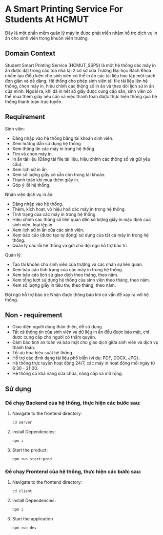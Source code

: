 # A Smart Printing Service For Students At HCMUT
Đây là một phần mềm quản lý máy in được phát triển nhằm hỗ trợ dịch vụ in ấn cho sinh viên trong khuôn viên trường.
## Domain Context
Student Smart Printing Service (HCMUT_SSPS) là một hệ thống các máy in ấn được đặt trong các tòa nhà tại 2 cơ sở của Trường Đại học Bách Khoa nhằm tạo điều kiện cho sinh viên có thể in ấn các tài liệu học tập một cách đơn giản và dễ dàng. Hệ thống cho phép sinh viên tải file tài liệu lên hệ thống, chọn máy in, hiệu chỉnh các thông số in ấn và theo dõi lịch sử in ấn của mình.  Ngoài ra, khi đã in hết số giấy được cung cấp sẵn, sinh viên có thể mua thêm giấy nếu cần và việc thanh toán được thực hiện thông qua hệ thống thanh toán trực tuyến.
## Requirement
Sinh viên:
+ Đăng nhập vào hệ thống bằng tài khoản sinh viên.
+ Xem hướng dẫn sử dụng hệ thống.
+ Xem thông tin các máy in trong hệ thống.
+ Tìm và chọn máy in.
+ In ấn tài liệu (Đăng tải file tài liệu, hiệu chỉnh các thông số và gửi yêu cầu).
+ Xem lịch sử in ấn.
+ Xem số lượng giấy có sẵn còn trong tài khoản.
+ Thanh toán khi mua thêm giấy in.
+ Góp ý lỗi hệ thống.
  
Nhân viên dịch vụ in ấn:
+ Đăng nhập vào hệ thống.
+ Thêm, kích hoạt, vô hiệu hoá các máy in trong hệ thống.
+ Tình trạng của các máy in trong hệ thống.
+ Hiệu chỉnh các thông số liên quan đến số lượng giấy in mặc định của sinh viên, loại tệp in.
+ Xem lịch sử in ấn của các sinh viên.
+ Xem báo cáo (được tạo tự động) sử dụng của tất cả máy in trong hệ thống.
+ Quản lý các lỗi hệ thống và gửi cho đội ngũ hỗ trợ bảo trì.
  
Quản lý:
+ Tạo tài khoản cho sinh viên của trường và các nhân sự liên quan.
+ Xem báo cáo tình trạng của các máy in trong hệ thống.
+ Xem báo cáo lịch sử giao dịch theo tháng, theo năm.
+ Xem tổng lượt sử dụng hệ thống của sinh viên theo tháng, theo năm.
+ Xem số lượng giấy in tiêu thụ theo tháng, theo năm.
  
Đội ngũ hỗ trợ bảo trì: Nhận được thông báo khi có vấn đề xảy ra với hệ thống.

## Non - requirement
+ Giao diện người dùng thân thiện, dễ sử dụng.
+ Tất cả thông tin của sinh viên và dữ liệu in ấn đều được bảo mật, chỉ được cung cấp cho người có thẩm quyền.
+ Đảm bảo tính an toàn và bảo mật cho giao dịch giữa sinh viên và dịch vụ thanh toán.
+ Tối ưu hóa hiệu suất hệ thống.
+ Hỗ trợ các định dạng tài liệu phổ biến (ví dụ: PDF, DOCX, JPG)..
+ Hệ thống trực tuyến hoạt động 24/7, các máy in hoạt động mỗi ngày từ 6:30 - 21:00.
+ Hệ thống có khả năng sửa chữa, nâng cấp và mở rộng.

## Sử dụng
### Để chạy Backend của hệ thống, thực hiện các bước sau:
1. Navigate to the frontend directory:
    ```bash
    cd server
    ```
2. Install Dependencies:
    ```bash
    npm i
    ```
3. Start the product:
   ```bash
   npm run start:prod

### Để chạy Frontend của hệ thống, thực hiện các bước sau:
1. Navigate to the frontend directory:
    ```bash
    cd client
    ```
2. Install Dependencies:
    ```bash
    npm i
    ```
3. Start the application
   ```bash
   npm run dev
    

